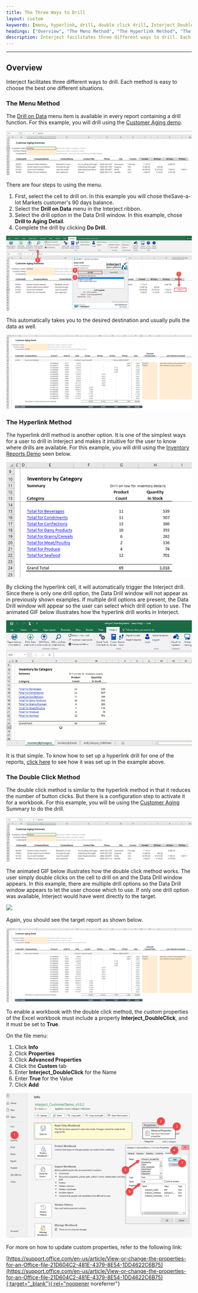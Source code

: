 ```yaml
---
title: The Three Ways to Drill
layout: custom
keywords: [menu, hyperlink, drill, double click drill, Interject_DoubleClick, custom properties]
headings: ["Overview", "The Menu Method", "The Hyperlink Method", "The Double Click Method"]
description: Interject facilitates three different ways to drill. Each method is easy to choose the best one different situations.
---
```

* * *

## Overview

Interject facilitates three different ways to drill. Each method is easy to choose the best one different situations.

### The Menu Method

The [Drill on Data](/wGetStarted/INTERJECT-Ribbon-Menu-Items.html#drill-on-data) menu item is available in every report containing a drill function. For this example, you will drill using the [Customer Aging demo](/wAbout/Customer-Aging.html).

![](/images/L-Drill-TheThreeWays/01.png)
<br>

There are four steps to using the menu.

1. First, select the cell to drill on. In this example you will chose theSave-a-lot Markets customer's 90 days balance.
2. Select the **Drill on Data** menu in the Interject ribbon.
3. Select the drill option in the Data Drill window. In this example, chose **Drill to Aging Detail**.
4. Complete the drill by clicking **Do Drill**.

![](/images/L-Drill-TheThreeWays/02.png)
<br>

This automatically takes you to the desired destination and usually pulls the data as well.

![](/images/L-Drill-TheThreeWays/03.png)
<br>

### The Hyperlink Method

The hyperlink drill method is another option. It is one of the simplest ways for a user to drill in Interject and makes it intuitive for the user to know where drills are available. For this example, you will drill using the [Inventory Reports Demo](/wAbout/Inventory-Reports.html) seen below.

![](/images/L-Drill-TheThreeWays/04.png)
<br>

By clicking the hyperlink cell, it will automatically trigger the Interject drill. Since there is only one drill option, the Data Drill window will not appear as in previously shown examples. If multiple drill options are present, the Data Drill window will appear so the user can select which drill option to use. The animated GIF below illustrates how the hyperlink drill works in Interject.

![](/images/L-Drill-TheThreeWays/05.gif)
<br>

It is that simple. To know how to set up a hyperlink drill for one of the reports, [click here](/wGetStarted/L-Drill-InventoryReport.html#creating-hyperlinks-as-drills) to see how it was set up in the example above.

### The Double Click Method

The double click method is similar to the hyperlink method in that it reduces the number of button clicks. But there is a configuration step to activate it for a workbook. For this example, you will be using the [Customer Aging](/wAbout/Customer-Aging.html) Summary to do the drill.

![](/images/L-Drill-TheThreeWays/06.png)
<br>

The animated GIF below illustrates how the double click method works. The user simply double clicks on the cell to drill on and the Data Drill window appears. In this example, there are multiple drill options so the Data Drill window appears to let the user choose which to use. If only one drill option was available, Interject would have went directly to the target.

![](/images/L-Drill-TheThreeWays/07.gif)
<br>

Again, you should see the target report as shown below.

![](/images/L-Drill-TheThreeWays/08.png)
<br>

To enable a workbook with the double click method, the custom properties of the Excel workbook must include a property **Interject_DoubleClick**, and it must be set to **True**.

On the file menu:

1. Click **Info**
2. Click **Properties**
3. Click **Advanced Properties**
4. Click the **Custom** tab
5. Enter **Interject_DoubleClick** for the Name
6. Enter **True** for the Value
7. Click **Add**

![](/images/L-Drill-TheThreeWays/properties.png)
<br>

For more on how to update custom properties, refer to the following link:

[https://support.office.com/en-us/article/View-or-change-the-properties-for-an-Office-file-21D604C2-481E-4379-8E54-1DD4622C6B75](https://support.office.com/en-us/article/View-or-change-the-properties-for-an-Office-file-21D604C2-481E-4379-8E54-1DD4622C6B75){:target="_blank"}{:rel="noopener noreferrer"}
